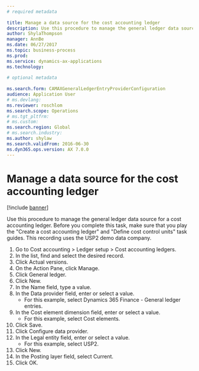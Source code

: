 ```yaml
--- 
# required metadata 
 
title: Manage a data source for the cost accounting ledger
description: Use this procedure to manage the general ledger data source for a cost accounting ledger. 
author: ShylaThompson
manager: AnnBe 
ms.date: 06/27/2017
ms.topic: business-process 
ms.prod:  
ms.service: dynamics-ax-applications 
ms.technology:  
 
# optional metadata 
 
ms.search.form: CAMAXGeneralLedgerEntryProviderConfiguration
audience: Application User 
# ms.devlang:  
ms.reviewer: roschlom
ms.search.scope: Operations 
# ms.tgt_pltfrm:  
# ms.custom:  
ms.search.region: Global
# ms.search.industry: 
ms.author: shylaw
ms.search.validFrom: 2016-06-30 
ms.dyn365.ops.version: AX 7.0.0 
---
```

# Manage a data source for the cost accounting ledger

[!include [banner](../../includes/banner.md)]

Use this procedure to manage the general ledger data source for a cost accounting ledger. Before you complete this task, make sure that you play the "Create a cost accounting ledger" and "Define cost control units" task guides. This recording uses the USP2 demo data company.

1. Go to Cost accounting > Ledger setup > Cost accounting ledgers.
2. In the list, find and select the desired record.
3. Click Actual versions.
4. On the Action Pane, click Manage.
5. Click General ledger.
6. Click New.
7. In the Name field, type a value.
8. In the Data provider field, enter or select a value.
    * For this example, select Dynamics 365 Finance - General ledger entries.  
9. In the Cost element dimension field, enter or select a value.
    * For this example, select Cost elements.  
10. Click Save.
11. Click Configure data provider.
12. In the Legal entity field, enter or select a value.
    * For this example, select USP2.  
13. Click New.
14. In the Posting layer field, select Current.
15. Click OK.

